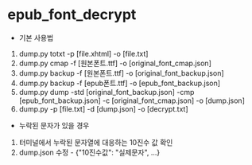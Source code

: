 # epub_font_decrypt
* 기본 사용법
1. dump.py totxt -p [file.xhtml] -o [file.txt]
2. dump.py cmap -f [원본폰트.ttf] -o [original_font_cmap.json]
3. dump.py backup -f [원본폰트.ttf] -o [original_font_backup.json]
4. dump.py backup -f [epub폰트.ttf] -o [epub_font_backup.json]
5. dump.py dump -std [original_font_backup.json] -cmp [epub_font_backup.json] -c [original_font_cmap.json] -o [dump.json]
6. dump.py -p [file.txt] -d [dump.json] -o [decrypt.txt]

* 누락된 문자가 있을 경우
1. 터미널에서 누락된 문자열에 대응하는 10진수 값 확인
2. dump.json 수정 - {"10진수값": "실제문자", ...}